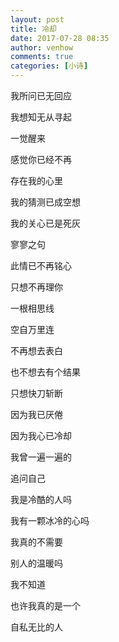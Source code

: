 ```yaml
---
layout: post
title: 冷却
date: 2017-07-28 08:35
author: venhow
comments: true
categories: [小诗]
---
```

我所问已无回应

我想知无从寻起

一觉醒来

感觉你已经不再

存在我的心里

我的猜测已成空想

我的关心已是死灰

寥寥之句

此情已不再铭心

只想不再理你

一根相思线

空自万里连

不再想去表白

也不想去有个结果

只想快刀斩断

因为我已厌倦

因为我心已冷却

我曾一遍一遍的

追问自己

我是冷酷的人吗

我有一颗冰冷的心吗

我真的不需要

别人的温暖吗

我不知道

也许我真的是一个

自私无比的人
